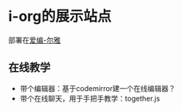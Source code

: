 i-org的展示站点
===============

部署在[爱编-尔雅](i-org.ga)

## 在线教学 ##

+ 带个编辑器：基于codemirror建一个在线编辑器？
+ 带个在线聊天，用于手把手教学：together.js


